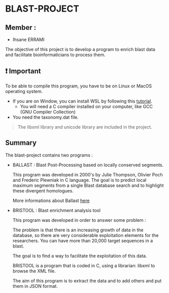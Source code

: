# BLAST-PROJECT

## **Member :**
- Ihsane ERRAMI 

The objective of this project is to develop a program to enrich blast data and facilitate bioinformaticians to process them.

## **❗ Important**

To be able to compile this program, you have to be on Linux or MacOS operating system. 

* If you are on Window, you can install WSL by following this [tutorial](https://learn.microsoft.com/en-us/windows/wsl/install).
  * You will need a C compiler installed on your computer, like GCC (GNU Compiler Collection)
* You need the taxonomy.dat file.

> The libxml library and unicode library are included in the project. 

## Summary 

The blast-project contains two programs : 
- BALLAST : Blast Post-Processing based on locally conserved segments.

  This program was developed in 2000's by Julie Thompson, Olivier Poch and Frederic Plewniak in C language. The goal is to  predict local maximum segments from a single Blast database search and to highlight these divergent homologues.

  More informations about Ballast [here](https://academic.oup.com/bioinformatics/article/16/9/750/307628)

- BRISTOOL :  Blast enrichment analysis tool 
  
  This program was developed in order to answer some problem :
  
  The problem is that there is an increasing growth of data in the database, so there are very considerable exploitation elements for the researchers.
  You can have more than 20,000 target sequences in a blast.
  
  The goal is to find a way to facilitate the exploitation of this data. 
  
  BRISTOOL is a program that is coded in C, using a librarian: libxml to browse the XML file. 
  
  The aim of this program is to extract the data and to add others and put them in JSON format.
  
  


  
